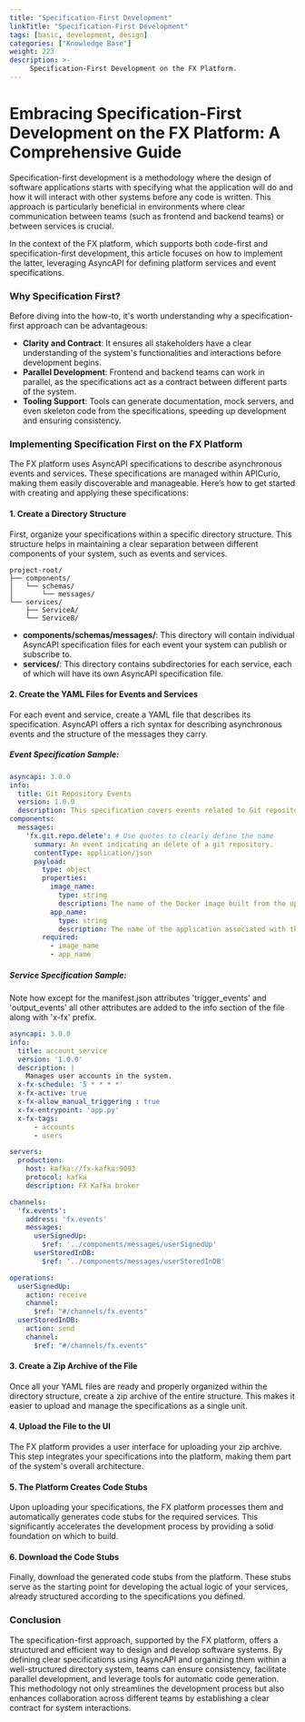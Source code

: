 ```yaml
---
title: "Specification-First Development"
linkTitle: "Specification-First Development"
tags: [basic, development, design]
categories: ["Knowledge Base"]
weight: 223
description: >-
     Specification-First Development on the FX Platform.
---
```

# Embracing Specification-First Development on the FX Platform: A Comprehensive Guide

Specification-first development is a methodology where the design of software applications starts with specifying what the application will do and how it will interact with other systems before any code is written. This approach is particularly beneficial in environments where clear communication between teams (such as frontend and backend teams) or between services is crucial. 

In the context of the FX platform, which supports both code-first and specification-first development, this article focuses on how to implement the latter, leveraging AsyncAPI for defining platform services and event specifications.

### Why Specification First?

Before diving into the how-to, it's worth understanding why a specification-first approach can be advantageous:

- **Clarity and Contract**: It ensures all stakeholders have a clear understanding of the system's functionalities and interactions before development begins.
- **Parallel Development**: Frontend and backend teams can work in parallel, as the specifications act as a contract between different parts of the system.
- **Tooling Support**: Tools can generate documentation, mock servers, and even skeleton code from the specifications, speeding up development and ensuring consistency.

### Implementing Specification First on the FX Platform

The FX platform uses AsyncAPI specifications to describe asynchronous events and services. These specifications are managed within APICurio, making them easily discoverable and manageable. Here’s how to get started with creating and applying these specifications:

#### 1. Create a Directory Structure

First, organize your specifications within a specific directory structure. This structure helps in maintaining a clear separation between different components of your system, such as events and services.

```
project-root/
├── components/
│   └── schemas/
│       └── messages/
└── services/
    ├── ServiceA/
    └── ServiceB/
```

- **components/schemas/messages/**: This directory will contain individual AsyncAPI specification files for each event your system can publish or subscribe to.
- **services/**: This directory contains subdirectories for each service, each of which will have its own AsyncAPI specification file.

#### 2. Create the YAML Files for Events and Services

For each event and service, create a YAML file that describes its specification. AsyncAPI offers a rich syntax for describing asynchronous events and the structure of the messages they carry.

##### Event Specification Sample:

```yaml
asyncapi: 3.0.0
info:
  title: Git Repository Events
  version: 1.0.0
  description: This specification covers events related to Git repository operations.
components:
  messages:
    'fx.git.repo.delete': # Use quotes to clearly define the name
      summary: An event indicating an delete of a git repository.
      contentType: application/json
      payload:
        type: object
        properties:
          image_name:
            type: string
            description: The name of the Docker image built from the updated repository.
          app_name:
            type: string
            description: The name of the application associated with the updated repository.
        required:
          - image_name
          - app_name
```

##### Service Specification Sample:

Note how except for the manifest.json attributes 'trigger_events' and 'output_events' all other attributes are added to the info section of the file along with 'x-fx' prefix.

```yaml
asyncapi: 3.0.0
info:
  title: account_service
  version: '1.0.0'
  description: |
    Manages user accounts in the system.
  x-fx-schedule: '5 * * * *'
  x-fx-active: true
  x-fx-allow_manual_triggering : true
  x-fx-entrypoint: 'app.py'
  x-fx-tags:
      - accounts
      - users

servers:
  production:
    host: kafka://fx-kafka:9093
    protocol: kafka
    description: FX Kafka broker

channels:
  'fx.events':
    address: 'fx.events'
    messages:
      userSignedUp:
        $ref: '../components/messages/userSignedUp'
      userStoredInDB:
        $ref: '../components/messages/userStoredInDB'

operations:
  userSignedUp:
    action: receive
    channel:
      $ref: "#/channels/fx.events"
  userStoredInDB:
    action: send
    channel:
      $ref: "#/channels/fx.events"
```

#### 3. Create a Zip Archive of the File

Once all your YAML files are ready and properly organized within the directory structure, create a zip archive of the entire structure. This makes it easier to upload and manage the specifications as a single unit.

#### 4. Upload the File to the UI

The FX platform provides a user interface for uploading your zip archive. This step integrates your specifications into the platform, making them part of the system's overall architecture.

#### 5. The Platform Creates Code Stubs

Upon uploading your specifications, the FX platform processes them and automatically generates code stubs for the required services. This significantly accelerates the development process by providing a solid foundation on which to build.

#### 6. Download the Code Stubs

Finally, download the generated code stubs from the platform. These stubs serve as the starting point for developing the actual logic of your services, already structured according to the specifications you defined.

### Conclusion

The specification-first approach, supported by the FX platform, offers a structured and efficient way to design and develop software systems. By defining clear specifications using AsyncAPI and organizing them within a well-structured directory system, teams can ensure consistency, facilitate parallel development, and leverage tools for automatic code generation. This methodology not only streamlines the development process but also enhances collaboration across different teams by establishing a clear contract for system interactions.